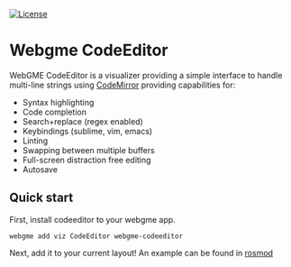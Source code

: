 [![License](https://img.shields.io/badge/license-MIT-blue.svg)](./LICENSE)

# Webgme CodeEditor
WebGME CodeEditor is a visualizer providing a simple interface to handle multi-line strings using [CodeMirror](codemirror.net) providing capabilities for:

* Syntax highlighting
* Code completion
* Search+replace (regex enabled)
* Keybindings (sublime, vim, emacs)
* Linting
* Swapping between multiple buffers
* Full-screen distraction free editing
* Autosave

## Quick start
First, install codeeditor to your webgme app.
```
webgme add viz CodeEditor webgme-codeeditor
```
Next, add it to your current layout! An example can be found in [rosmod](https://github.com/rosmod/webgme-rosmod)

